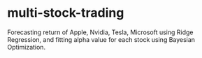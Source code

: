 # multi-stock-trading

Forecasting return of Apple, Nvidia, Tesla, Microsoft using Ridge Regression, and fitting alpha value for each stock using Bayesian Optimization.
